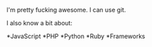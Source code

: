 I'm pretty fucking awesome.  I can use git.

I also know a bit about:

*JavaScript
*PHP
*Python
*Ruby
*Frameworks

